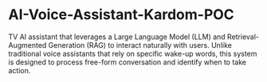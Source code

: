 # AI-Voice-Assistant-Kardom-POC
 TV AI assistant that leverages a Large Language Model (LLM) and Retrieval-Augmented Generation (RAG) to interact naturally with users. Unlike traditional voice assistants that rely on specific wake-up words, this system is designed to process free-form conversation and identify when to take action.
